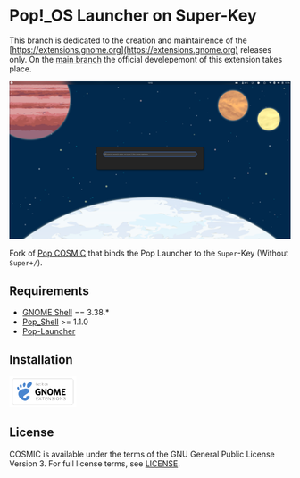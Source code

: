 # Pop!_OS Launcher on Super-Key

This branch is dedicated to the creation and maintainence of the [https://extensions.gnome.org](https://extensions.gnome.org) releases only. On the [main branch](https://github.com/ManeLippert/gnome-shell-extension-pop-launcher-super-key/tree/main) the official develepemont of this extension takes place.

![alt text](pop-launcher-super-key.png)

Fork of [Pop COSMIC](https://github.com/pop-os/cosmic) that binds the Pop Launcher to the ```Super```-Key (Without ```Super+/```).

## Requirements
* [GNOME Shell](https://gitlab.gnome.org/GNOME/gnome-shell) == 3.38.*
* [Pop_Shell](https://github.com/pop-os/shell) >= 1.1.0
* [Pop-Launcher](https://github.com/pop-os/launcher)


## Installation 

[<img src="https://github.com/andyholmes/gnome-shell-extensions-badge/raw/master/get-it-on-ego.svg" width=120px>](https://extensions.gnome.org/extension/4797/pop-launcher-super-key/)

## License
COSMIC is available under the terms of the GNU General Public License Version 3. For full license terms, see [LICENSE](./LICENSE).
